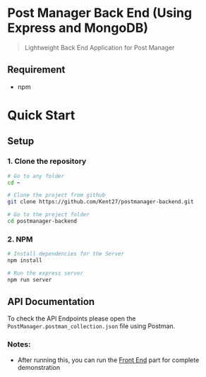 # Post Manager Back End (Using Express and MongoDB)

> Lightweight Back End Application for Post Manager

## Requirement

- npm

# Quick Start

## Setup

### **1. Clone the repository**

```bash
# Go to any folder
cd ~

# Clone the project from github
git clone https://github.com/Kent27/postmanager-backend.git

# Go to the project folder
cd postmanager-backend
```

### **2. NPM**

```bash
# Install dependencies for the Server
npm install

# Run the express server
npm run server
```

## API Documentation

To check the API Endpoints please open the `PostManager.postman_collection.json` file using Postman.

### Notes:

- After running this, you can run the [Front End](https://github.com/Kent27/postmanager-frontend) part for complete demonstration
